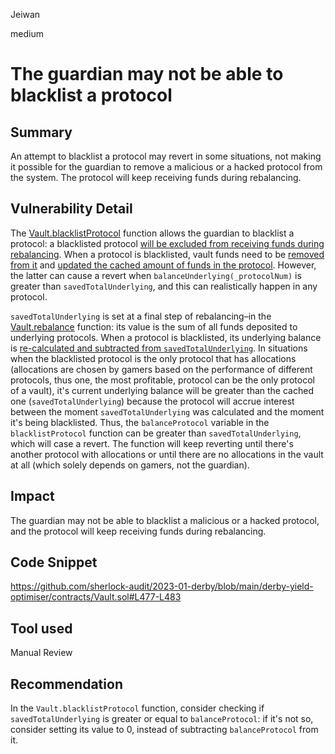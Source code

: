 Jeiwan

medium

# The guardian may not be able to blacklist a protocol

## Summary
An attempt to blacklist a protocol may revert in some situations, not making it possible for the guardian to remove a malicious or a hacked protocol from the system. The protocol will keep receiving funds during rebalancing.
## Vulnerability Detail
The [Vault.blacklistProtocol](https://github.com/sherlock-audit/2023-01-derby/blob/main/derby-yield-optimiser/contracts/Vault.sol#L477) function allows the guardian to blacklist a protocol: a blacklisted protocol [will be excluded from receiving funds during rebalancing](https://github.com/sherlock-audit/2023-01-derby/blob/main/derby-yield-optimiser/contracts/Vault.sol#L188). When a protocol is blacklisted, vault funds need to be [removed from it](https://github.com/sherlock-audit/2023-01-derby/blob/main/derby-yield-optimiser/contracts/Vault.sol#L482) and [updated the cached amount of funds in the protocol](https://github.com/sherlock-audit/2023-01-derby/blob/main/derby-yield-optimiser/contracts/Vault.sol#L481). However, the latter can cause a revert when `balanceUnderlying(_protocolNum)` is greater than `savedTotalUnderlying`, and this can realistically happen in any protocol.

`savedTotalUnderlying` is set at a final step of rebalancing–in the [Vault.rebalance](https://github.com/sherlock-audit/2023-01-derby/blob/main/derby-yield-optimiser/contracts/Vault.sol#L148) function: its value is the sum of all funds deposited to underlying protocols. When a protocol is blacklisted, its underlying balance is [re-calculated and subtracted from `savedTotalUnderlying`](https://github.com/sherlock-audit/2023-01-derby/blob/main/derby-yield-optimiser/contracts/Vault.sol#L478-L481). In situations when the blacklisted protocol is the only protocol that has allocations (allocations are chosen by gamers based on the performance of different protocols, thus one, the most profitable, protocol can be the only protocol of a vault), it's current underlying balance will be greater than the cached one (`savedTotalUnderlying`) because the protocol will accrue interest between the moment `savedTotalUnderlying` was calculated and the moment it's being blacklisted. Thus, the `balanceProtocol` variable in the `blacklistProtocol` function can be greater than `savedTotalUnderlying`, which will case a revert. The function will keep reverting until there's another protocol with allocations or until there are no allocations in the vault at all (which solely depends on gamers, not the guardian).
## Impact
The guardian may not be able to blacklist a malicious or a hacked protocol, and the protocol will keep receiving funds during rebalancing.
## Code Snippet
https://github.com/sherlock-audit/2023-01-derby/blob/main/derby-yield-optimiser/contracts/Vault.sol#L477-L483
## Tool used
Manual Review
## Recommendation
In the `Vault.blacklistProtocol` function, consider checking if `savedTotalUnderlying` is greater or equal to `balanceProtocol`: if it's not so, consider setting its value to 0, instead of subtracting `balanceProtocol` from it.